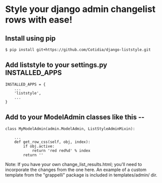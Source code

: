 # Style your django admin changelist rows with ease! 

## Install using pip

    $ pip install git+https://github.com/Cotidia/django-liststyle.git

## Add liststyle to your settings.py INSTALLED_APPS

    INSTALLED_APPS = {
        ...
        'liststyle',
        ...
    }

## Add to your ModelAdmin classes like this --

    class MyModelAdmin(admin.ModelAdmin, ListStyleAdminMixin):
        
        ...
        def get_row_css(self, obj, index):
            if obj.active:
                return 'red red%d' % index
            return ''
        
Note: If you have your own change_list_results.html; you'll need to 
incorporate the changes from the one here. An example of a custom template
from the "grappelli" package is included in templates/admin/ dir.
